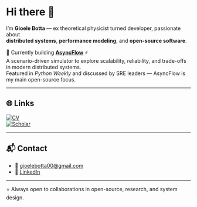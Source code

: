 # Hi there 👋

I’m **Gioele Botta** — ex theoretical physicist turned developer, passionate about  
**distributed systems**, **performance modeling**, and **open-source software**.

🔭 Currently building **[AsyncFlow](https://github.com/AsyncFlow-Sim/AsyncFlow)** ⚡  
A scenario-driven simulator to explore scalability, reliability, and trade-offs in modern distributed systems.  
Featured in *Python Weekly* and discussed by SRE leaders — AsyncFlow is my main open-source focus.

---

## 🌐 Links

[![CV](https://img.shields.io/badge/CV-PDF-green)](./cv_gioele.pdf)  
[![Scholar](https://img.shields.io/badge/Google_Scholar-profile-lightgrey)](https://scholar.google.com/citations?user=uS84IxoAAAAJ&hl=it)

---

## 📬 Contact

- 📧 [gioelebotta00@gmail.com](mailto:gioelebotta00@gmail.com)  
- 🔗 [LinkedIn](https://www.linkedin.com/in/gioele-botta-50b858a7/)  

---

⭐ Always open to collaborations in open-source, research, and system design.

<!--
**GioeleB00/GioeleB00** is a ✨ _special_ ✨ repository because its `README.md` (this file) appears on your GitHub profile.

Here are some ideas to get you started:

- 🔭 I’m currently working on ...
- 🌱 I’m currently learning ...
- 👯 I’m looking to collaborate on ...
- 🤔 I’m looking for help with ...
- 💬 Ask me about ...
- 📫 How to reach me: ...
- 😄 Pronouns: ...
- ⚡ Fun fact: ...
-->
